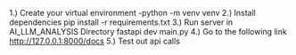 1.) Create your virtual environment 
   -python -m venv venv
2.) Install dependencies
    pip install -r requirements.txt
3.) Run server in AI_LLM_ANALYSIS Directory
    fastapi dev main.py
4.) Go to the following link
   http://127.0.0.1:8000/docs
5.) Test out api calls